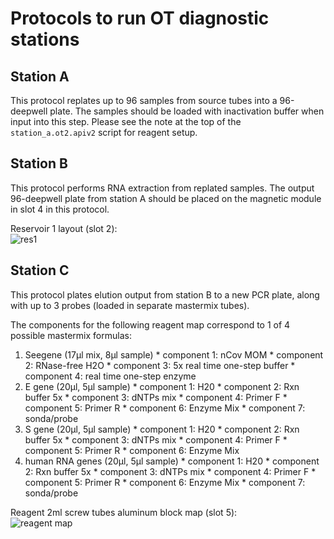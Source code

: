 # Protocols to run OT diagnostic stations

## Station A
This protocol replates up to 96 samples from source tubes into a 96-deepwell plate. The samples should be loaded with inactivation buffer when input into this step. Please see the note at the top of the `station_a.ot2.apiv2` script for reagent setup.

## Station B
This protocol performs RNA extraction from replated samples. The output 96-deepwell plate from station A should be placed on the magnetic module in slot 4 in this protocol.  

Reservoir 1 layout (slot 2):  
![res1](https://opentrons-protocol-library-website.s3.amazonaws.com/custom-README-images/covid+spain/S5/reservoir_setup_UPDATE.png)  

## Station C
This protocol plates elution output from station B to a new PCR plate, along with up to 3 probes (loaded in separate mastermix tubes).  

The components for the following reagent map correspond to 1 of 4 possible mastermix formulas:
  1. Seegene (17µl mix, 8µl sample)
    * component 1: nCov MOM
    * component 2: RNase-free H2O
    * component 3: 5x real time one-step buffer
    * component 4: real time one-step enzyme
  2. E gene (20µl, 5µl sample)
    * component 1: H20
    * component 2: Rxn buffer 5x
    * component 3: dNTPs mix
    * component 4: Primer F
    * component 5: Primer R
    * component 6: Enzyme Mix
    * component 7: sonda/probe
  3. S gene (20µl, 5µl sample)
    * component 1: H20
    * component 2: Rxn buffer 5x
    * component 3: dNTPs mix
    * component 4: Primer F
    * component 5: Primer R
    * component 6: Enzyme Mix
  4. human RNA genes (20µl, 5µl sample)
    * component 1: H20
    * component 2: Rxn buffer 5x
    * component 3: dNTPs mix
    * component 4: Primer F
    * component 5: Primer R
    * component 6: Enzyme Mix
    * component 7: sonda/probe

Reagent 2ml screw tubes aluminum block map (slot 5):  
![reagent map](https://opentrons-protocol-library-website.s3.amazonaws.com/custom-README-images/covid+spain/S5/valldhebron_mastermix_map.png)
